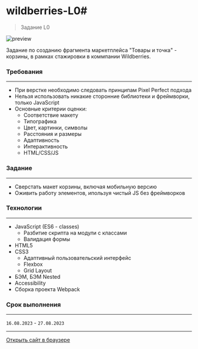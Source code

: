 # **wildberries-L0#**
> Задание L0

![preview](https://github.com/romankrivopalov/wildberries-L0/src/images/preview.png?raw=true)

Задание по созданию фрагмента маркетплейса "Товары и точка" - корзины, в рамках стажировки в коммпании Wildberries.

### **Требования**
***
* При верстке необходимо следовать принципам Pixel Perfect подхода
* Нельзя использовать никакие сторонние библиотеки и фреймворки, только JavaScript
* Основные критерии оценки:
  * Соответствие макету
  * Типографика
  * Цвет, картинки, символы
  * Расстояния и размеры
  * Адаптивность
  * Интерактивность
  * HTML/CSS/JS

### **Задание**
***
* Сверстать макет корзины, включая мобильную версию
* Оживить работу элементов, ипользуя чистый JS без фреймворков

### **Технологии**
***
* JavaScript (ES6 - classes)
  * Разбитие скрипта на модули с классами
  * Валидация формы
* HTML5
* CSS3
  * Адаптивный пользовательский интерфейс
  * Flexbox
  * Grid Layout
* БЭМ, БЭМ Nested
* Accessibility
* Сборка проекта Webpack

### **Срок выполнения**
***
`16.08.2023` - `27.08.2023`

***
[Открыть сайт в браузере](https://romankrivopalov.github.io/wildberries-L0/)
